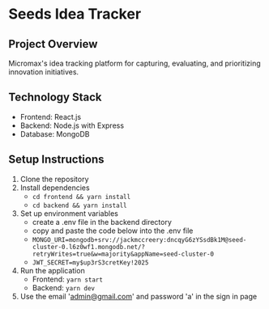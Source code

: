 # Seeds Idea Tracker

## Project Overview
Micromax's idea tracking platform for capturing, evaluating, and prioritizing innovation initiatives.

## Technology Stack
- Frontend: React.js
- Backend: Node.js with Express
- Database: MongoDB

## Setup Instructions
1. Clone the repository
2. Install dependencies
   - `cd frontend && yarn install`
   - `cd backend && yarn install`
3. Set up environment variables
   - create a .env file in the backend directory
   - copy and paste the code below into the .env file
   - `MONGO_URI=mongodb+srv://jackmccreery:dncqyG6zYSsdBk1M@seed-cluster-0.l6z0wf1.mongodb.net/?retryWrites=true&w=majority&appName=seed-cluster-0`
   - `JWT_SECRET=my$up3rS3cretKey!2025`
5. Run the application
   - Frontend: `yarn start`
   - Backend: `yarn dev` 
6. Use the email 'admin@gmail.com' and password 'a' in the sign in page

